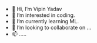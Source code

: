 - 👋 Hi, I’m Vipin Yadav 
- 👀 I’m interested in coding.
- 🌱 I’m currently learning  ML.
- 💞️ I’m looking to collaborate on ...
- 📫 .....

<!---
vipin45/vipin45 is a ✨ special ✨ repository because its `README.md` (this file) appears on your GitHub profile.
You can click the Preview link to take a look at your changes.
--->
